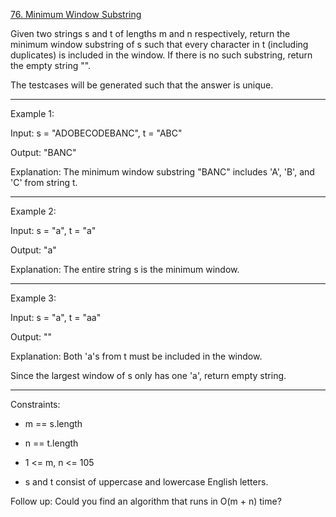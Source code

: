 [76. Minimum Window Substring](https://leetcode.com/problems/minimum-window-substring/description/)

Given two strings s and t of lengths m and n respectively, return the minimum window substring of s such that every character in t (including duplicates) is included in the window. If there is no such substring, return the empty string "".

The testcases will be generated such that the answer is unique.

 
---
Example 1:

Input: s = "ADOBECODEBANC", t = "ABC"

Output: "BANC"

Explanation: The minimum window substring "BANC" includes 'A', 'B', and 'C' from string t.

---
Example 2:

Input: s = "a", t = "a"

Output: "a"

Explanation: The entire string s is the minimum window.

---
Example 3:

Input: s = "a", t = "aa"

Output: ""

Explanation: Both 'a's from t must be included in the window.

Since the largest window of s only has one 'a', return empty string.
 
---
Constraints:

- m == s.length

- n == t.length

- 1 <= m, n <= 105

- s and t consist of uppercase and lowercase English letters.
 

Follow up: Could you find an algorithm that runs in O(m + n) time?
